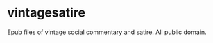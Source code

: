 vintagesatire
=============

Epub files of vintage social commentary and satire. All public domain.
